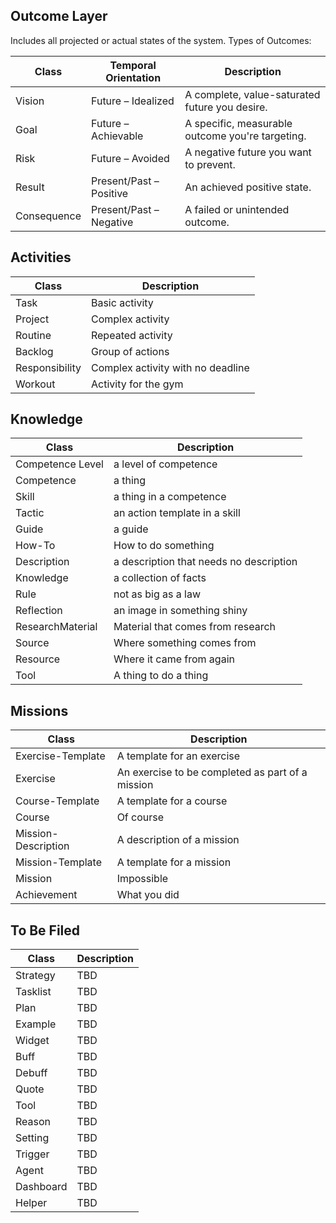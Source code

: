 ## Outcome Layer
Includes all projected or actual states of the system.
Types of Outcomes:

| Class        | Temporal Orientation    | Description                                      |
| ------------ | ----------------------- | ------------------------------------------------ |
| Vision       | Future – Idealized      | A complete, value-saturated future you desire.   |
| Goal         | Future – Achievable     | A specific, measurable outcome you're targeting. |
| Risk         | Future – Avoided        | A negative future you want to prevent.           |
| Result       | Present/Past – Positive | An achieved positive state.                      |
| Consequence  | Present/Past – Negative | A failed or unintended outcome.                  |

## Activities

| Class          | Description                       |
| -------------- | --------------------------------- |
| Task           | Basic activity                    |
| Project        | Complex activity                  |
| Routine        | Repeated activity                 |
| Backlog        | Group of actions                  |
| Responsibility | Complex activity with no deadline |
| Workout        | Activity for the gym              |

## Knowledge

| Class            | Description                             |
| ---------------- | --------------------------------------- |
| Competence Level | a level of competence                   |
| Competence       | a thing                                 |
| Skill            | a thing in a competence                 |
| Tactic           | an action template in a skill           |
| Guide            | a guide                                 |
| How-To           | How to do something                     |
| Description      | a description that needs no description |
| Knowledge        | a collection of facts                   |
| Rule             | not as big as a law                     |
| Reflection       | an image in something shiny             |
| ResearchMaterial | Material that comes from research       |
| Source           | Where something comes from              |
| Resource         | Where it came from again                |
| Tool             | A thing to do a thing                   |

## Missions

| Class               | Description                                      |
| ------------------- | ------------------------------------------------ |
| Exercise-Template   | A template for an exercise                       |
| Exercise            | An exercise to be completed as part of a mission |
| Course-Template     | A template for a course                          |
| Course              | Of course                                        |
| Mission-Description | A description of a mission                       |
| Mission-Template    | A template for a mission                         |
| Mission             | Impossible                                       |
| Achievement         | What you did                                     |

## To Be Filed

| Class            | Description                             |
| ---------------- | --------------------------------------- |
| Strategy         | TBD                                     |
| Tasklist         | TBD                                     |
| Plan             | TBD                                     |
| Example          | TBD                                     |
| Widget           | TBD                                     |
| Buff             | TBD                                     |
| Debuff           | TBD                                     |
| Quote            | TBD                                     |
| Tool             | TBD                                     |
| Reason           | TBD                                     |
| Setting          | TBD                                     |
| Trigger          | TBD                                     |
| Agent            | TBD                                     |
| Dashboard        | TBD                                     |
| Helper           | TBD                                     |
